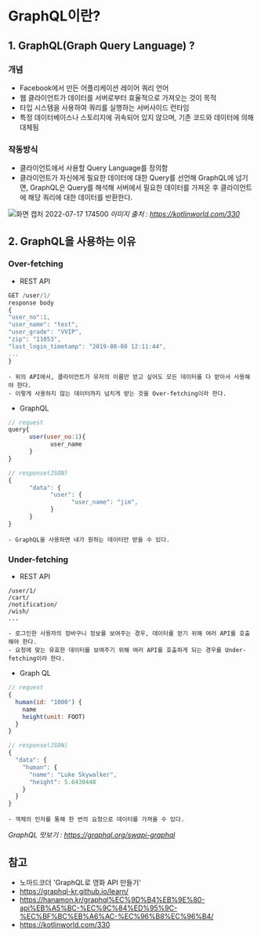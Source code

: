 # GraphQL이란?

## 1. GraphQL(Graph Query Language) ?
### 개념
- Facebook에서 만든 어플리케이션 레이어 쿼리 언어
- 웹 클라이언트가 데이터를 서버로부터 효율적으로 가져오는 것이 목적
- 타입 시스템을 사용하여 쿼리를 실행하는 서버사이드 런타임
- 특정 데이터베이스나 스토리지에 귀속되어 있지 않으며, 기존 코드와 데이터에 의해 대체됨

### 작동방식
- 클라이언트에서 사용할 Query Language를 정의함
- 클라이언트가 자신에게 필요한 데이터에 대한 Query를 선언해 GraphQL에 넘기면, GraphQL은 Query를 해석해 서버에서 필요한 데이터를 가져온 후 클라이언트에 해당 쿼리에 대한 데이터를 반환한다.

![화면 캡처 2022-07-17 174500](https://user-images.githubusercontent.com/97326130/179390916-81f0d2e2-f182-4c07-9d14-638d9a824529.png)
*이미지 출처 : https://kotlinworld.com/330*

## 2. GraphQL을 사용하는 이유
### Over-fetching
- REST API
```javascript
GET /user/1/
response body
{
"user_no":1,
"user_name": "test",
"user_grade": "VVIP",
"zip": "11053",
"last_login_timetamp": "2019-08-08 12:11:44",
...
}
```
    - 위의 API에서, 클라이언트가 유저의 이름만 얻고 싶어도 모든 데이터를 다 받아서 사용해야 한다.
    - 이렇게 사용하지 않는 데이터까지 넘치게 받는 것을 Over-fetching이라 한다.
- GraphQL
```javascript
// request
query{
      user(user_no:1){
            user_name  
      }
}

// response(JSON)
{
      "data": {
            "user": {
                  "user_name": "jim",
            }
      }
}
```
    - GraphQL을 사용하면 내가 원하는 데이터만 받을 수 있다.

### Under-fetching
- REST API
```
/user/1/
/cart/
/notification/
/wish/
...
```
    - 로그인한 사용자의 장바구니 정보를 보여주는 경우, 데이터를 얻기 위해 여러 API를 호출해야 한다.
    - 요청에 맞는 유효한 데이터를 보여주기 위해 여러 API를 호출하게 되는 경우를 Under-fetching이라 한다.

- Graph QL
```javascript
// request
{
  human(id: "1000") {
    name
    height(unit: FOOT)
  }
}

// response(JSON)
{
  "data": {
    "human": {
      "name": "Luke Skywalker",
      "height": 5.6430448
    }
  }
}
```
    - 객체의 인자를 통해 한 번의 요청으로 데이터를 가져올 수 있다.

*GraphQL 맛보기 : https://graphql.org/swapi-graphql* 

## 참고
- 노마드코더 'GraphQL로 영화 API 만들기'
- https://graphql-kr.github.io/learn/
- https://hanamon.kr/graphql%EC%9D%B4%EB%9E%80-api%EB%A5%BC-%EC%9C%84%ED%95%9C-%EC%BF%BC%EB%A6%AC-%EC%96%B8%EC%96%B4/
- https://kotlinworld.com/330


